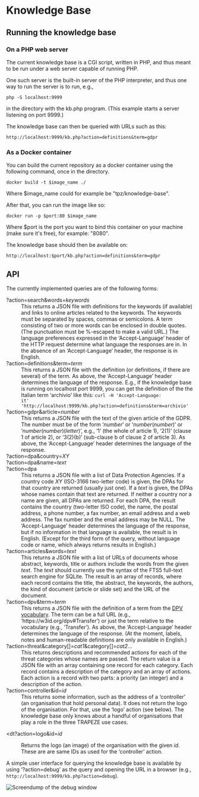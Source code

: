 # Knowledge Base

## Running the knowledge base

### On a PHP web server

The current knowledge base is a CGI script, written in PHP, and thus
meant to be run under a web server capable of running PHP.

One such server is the built-in server of the PHP interpreter, and
thus one way to run the server is to run, e.g.,

    php -S localhost:9999

in the directory with the kb.php program. (This example starts a
server listening on port 9999.)

The knowledge base can then be queried with URLs such as this:

    http://localhost:9999/kb.php?action=definitions&term=gdpr

### As a Docker container

You can build the current repository as a docker container using the following command, once in the directory.

    docker build -t $image_name ./ 
Where $image_name could for example be "tpz/knowledge-base".

After that, you can run the image like so:

    docker run -p $port:80 $image_name

Where $port is the port you want to bind this container on your machine (make sure it's free), for example: "8080".

The knowledge base should then be available on:

    http://localhost:$port/kb.php?action=definitions&term=gdpr

## API

The currently implemented queries are of the following forms:

<dl>
<dt>?action=search&amp;words=<var>keywords</var></dt>

<dd>This returns a JSON file with definitions for the keywords (if
available) and links to online articles related to the keywords. The
keywords must be separated by spaces, commas or semicolons. A term
consisting of two or more words can be enclosed in double quotes. (The
punctuation must be %-escaped to make a valid URL.) The language
preferences expressed in the ‘Accept-Language’ header of the HTTP
request determine what language the responses are in. In the absence
of an ‘Accept-Language’ header, the response is in English.</dd>

<dt>?action=definitions&amp;term=<var>term</var></dt>

<dd>This returns a JSON file with the definition (or definitions, if
there are several) of the term. As above, the ‘Accept-Language’ header
determines the language of the response. E.g., if the knowledge base
is running on localhost port 9999, you can get the definition of the
the Italian term ‘archivio’ like this: <code>curl -H 'Accept-Language:
it'
'http://localhost:9999/kb.php?action=definitions&term=archivio'</code></dd>

<dt>?action=gdpr&amp;article=<var>number</var></dt>

<dd>This returns a JSON file with the text of the given article of the
GDPR. The number must be of the form ‘<var>number</var>’ or
‘<var>number</var>(<var>number</var>)’ or
‘<var>number</var>(<var>number</var>)(<var>letter</var>)’, e.g., ‘1’
(the whole of article 1), ‘2(1)’ (clause 1 of article 2), or ‘3(2)(b)’
(sub-clause b of clause 2 of article 3). As above, the
‘Accept-Language’ header determines the language of the response.</dd>

<dt>?action=dpa&amp;country=<var>XY</var></dt>
<dt>?action=dpa&amp;name=<var>text</var></dt>
<dt>?action=dpa</dt>

<dd>This returns a JSON file with a list of Data Protection
Agencies. If a country code
<var>XY</var> (ISO-3166 two-letter code) is given, the DPAs for that country
are returned (usually just one). If a <var>text</var> is given, the DPAs
whose names contain that text are returned. If neither a country nor a
name are given, all DPAs are returned. For each DPA, the result
contains the country (two-letter ISO code), the name, the postal
address, a phone number, a fax number, an email address and a web
address. The fax number and the email address may be NULL. The
‘Accept-Language’ header determines the language of the response, but
if no information in that language is available, the result is in
English. (Except for the third form of the query, without language
code or name, which always returns results in English.)

<dt>?action=articles&amp;words=<var>text</var>

<dd>This returns a JSON file with a list of URLs of documents whose
abstract, keywords,
title or authors include the words from the given <var>text</var>. The
<var>text</var> should currently use the syntax of the FTS5 full-text
search engine for SQLite.  The result is an array of records, where
each record contains the title, the abstract, the keywords, the
authors, the kind of document (article or slide set) and the URL of
the document.

<dt>?action=dpv&amp;term=<var>term</var></dt>

<dd>This returns a JSON file with the definition of a term from the
<a href="https://w3c.github.io/dpv/dpv/">DPV vocabulary</a>. The term can be a
full URL (e.g., ‘https://w3id.org/dpv#Transfer’) or just the term
relative to the vocabulary (e.g., ‘Transfer’). As above, the
‘Accept-Language’ header determines the language of the response. (At
the moment, labels, notes and human-readable definitions are only
available in English.)</dd>

<dt>?action=threat&amp;category[]=<var>cat1</var>&amp;category[]=<var>cat2</var>…</dt>

<dd>This returns descriptions and recommended actions for each of the
threat categories whose names are passed. The return value is a JSON
file with an array containing one record for each category. Each
record contains a description of the category and an array of actions.
Each action is a record with two parts: a priority (an integer) and a
description of the action.</dd>

<dt>?action=controller&amp;id=<var>id</var></dt>

<dd>This returns some information, such as the address of a
‘controller’ (an organisation that hold personal data). It does not
return the logo of the organisation. For that, use the ‘logo’ action
(see below). The knowledge base only knows about a handful of
organisations that play a role in the three TRAPEZE use cases.</dd>

<dt?action=logo&amp;id=<var>id</var></dt>

<dd>Returns the logo (an image) of the organisation with the given
<var>id</var>. These are are same IDs as used for the ‘controller’
action.</dd>

</dl>

A simple user interface for querying the knowledge base is
available by using ‘?action=debug’ as the query and opening the URL in
a browser (e.g.,
<code>http://localhost:9999/kb.php?action=debug</code>).

![Screendump of the debug window](https://user-images.githubusercontent.com/7431647/167598882-e3f241a3-025a-4ee9-abac-fd2e43719186.png)
